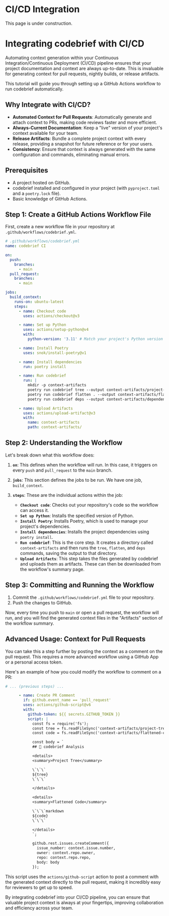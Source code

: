 # CI/CD Integration

This page is under construction.

# Integrating codebrief with CI/CD

Automating context generation within your Continuous Integration/Continuous Deployment (CI/CD) pipeline ensures that your project documentation and context are always up-to-date. This is invaluable for generating context for pull requests, nightly builds, or release artifacts.

This tutorial will guide you through setting up a GitHub Actions workflow to run codebrief automatically.

## Why Integrate with CI/CD?

-   **Automated Context for Pull Requests**: Automatically generate and attach context to PRs, making code reviews faster and more efficient.
-   **Always-Current Documentation**: Keep a "live" version of your project's context available for your team.
-   **Release Artifacts**: Bundle a complete project context with every release, providing a snapshot for future reference or for your users.
-   **Consistency**: Ensure that context is always generated with the same configuration and commands, eliminating manual errors.

## Prerequisites

-   A project hosted on GitHub.
-   codebrief installed and configured in your project (with `pyproject.toml` and a `poetry.lock` file).
-   Basic knowledge of GitHub Actions.

## Step 1: Create a GitHub Actions Workflow File

First, create a new workflow file in your repository at `.github/workflows/codebrief.yml`.

```yaml
# .github/workflows/codebrief.yml
name: codebrief CI

on:
  push:
    branches:
      - main
  pull_request:
    branches:
      - main

jobs:
  build_context:
    runs-on: ubuntu-latest
    steps:
      - name: Checkout code
        uses: actions/checkout@v3

      - name: Set up Python
        uses: actions/setup-python@v4
        with:
          python-version: '3.11' # Match your project's Python version

      - name: Install Poetry
        uses: snok/install-poetry@v1

      - name: Install dependencies
        run: poetry install

      - name: Run codebrief
        run: |
          mkdir -p context-artifacts
          poetry run codebrief tree --output context-artifacts/project-tree.txt
          poetry run codebrief flatten . --output context-artifacts/flattened-code.md
          poetry run codebrief deps --output context-artifacts/dependencies.md

      - name: Upload Artifacts
        uses: actions/upload-artifact@v3
        with:
          name: context-artifacts
          path: context-artifacts/
```

## Step 2: Understanding the Workflow

Let's break down what this workflow does:

1.  **`on`**: This defines when the workflow will run. In this case, it triggers on every `push` and `pull_request` to the `main` branch.

2.  **`jobs`**: This section defines the jobs to be run. We have one job, `build_context`.

3.  **`steps`**: These are the individual actions within the job:
    *   **`Checkout code`**: Checks out your repository's code so the workflow can access it.
    *   **`Set up Python`**: Installs the specified version of Python.
    *   **`Install Poetry`**: Installs Poetry, which is used to manage your project's dependencies.
    *   **`Install dependencies`**: Installs the project dependencies using `poetry install`.
    *   **`Run codebrief`**: This is the core step. It creates a directory called `context-artifacts` and then runs the `tree`, `flatten`, and `deps` commands, saving the output to that directory.
    *   **`Upload Artifacts`**: This step takes the files generated by codebrief and uploads them as artifacts. These can then be downloaded from the workflow's summary page.

## Step 3: Committing and Running the Workflow

1.  Commit the `.github/workflows/codebrief.yml` file to your repository.
2.  Push the changes to GitHub.

Now, every time you push to `main` or open a pull request, the workflow will run, and you will find the generated context files in the "Artifacts" section of the workflow summary.

## Advanced Usage: Context for Pull Requests

You can take this a step further by posting the context as a comment on the pull request. This requires a more advanced workflow using a GitHub App or a personal access token.

Here's an example of how you could modify the workflow to comment on a PR:

```yaml
# ... (previous steps) ...

      - name: Create PR Comment
        if: github.event_name == 'pull_request'
        uses: actions/github-script@v6
        with:
          github-token: ${{ secrets.GITHUB_TOKEN }}
          script: |
            const fs = require('fs');
            const tree = fs.readFileSync('context-artifacts/project-tree.txt', 'utf8');
            const code = fs.readFileSync('context-artifacts/flattened-code.md', 'utf8');

            const body = `
            ## 🤖 codebrief Analysis

            <details>
            <summary>Project Tree</summary>

            \`\`\`
            ${tree}
            \`\`\`

            </details>

            <details>
            <summary>Flattened Code</summary>

            \`\`\`markdown
            ${code}
            \`\`\`

            </details>
            `;

            github.rest.issues.createComment({
              issue_number: context.issue.number,
              owner: context.repo.owner,
              repo: context.repo.repo,
              body: body
            });
```

This script uses the `actions/github-script` action to post a comment with the generated context directly to the pull request, making it incredibly easy for reviewers to get up to speed.

By integrating codebrief into your CI/CD pipeline, you can ensure that valuable project context is always at your fingertips, improving collaboration and efficiency across your team.
